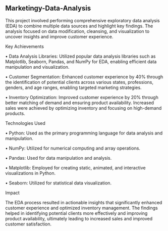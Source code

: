 ## Marketingy-Data-Analysis

This project involved performing comprehensive exploratory data analysis (EDA) to combine multiple data sources and highlight key findings. The analysis focused on data modification, cleansing, and visualization to uncover insights and improve customer experience.

Key Achievements

•	Data Analysis Libraries: Utilized popular data analysis libraries such as Matplotlib, Seaborn, Pandas, and NumPy for EDA, enabling efficient data manipulation and visualization.

•	Customer Segmentation: Enhanced customer experience by 40% through the identification of potential clients across various states, professions, genders, and age ranges, enabling targeted marketing strategies.

•	Inventory Optimization: Improved customer experience by 20% through better matching of demand and ensuring product availability. Increased sales were achieved by optimizing inventory and focusing on high-demand 
 products.

Technologies Used

•	Python: Used as the primary programming language for data analysis and manipulation.

•	NumPy: Utilized for numerical computing and array operations.

•	Pandas: Used for data manipulation and analysis.

•	Matplotlib: Employed for creating static, animated, and interactive visualizations in Python.

•	Seaborn: Utilized for statistical data visualization.

Impact

The EDA process resulted in actionable insights that significantly enhanced customer experience and optimized inventory management. The findings helped in identifying potential clients more effectively and improving product availability, ultimately leading to increased sales and improved customer satisfaction.

